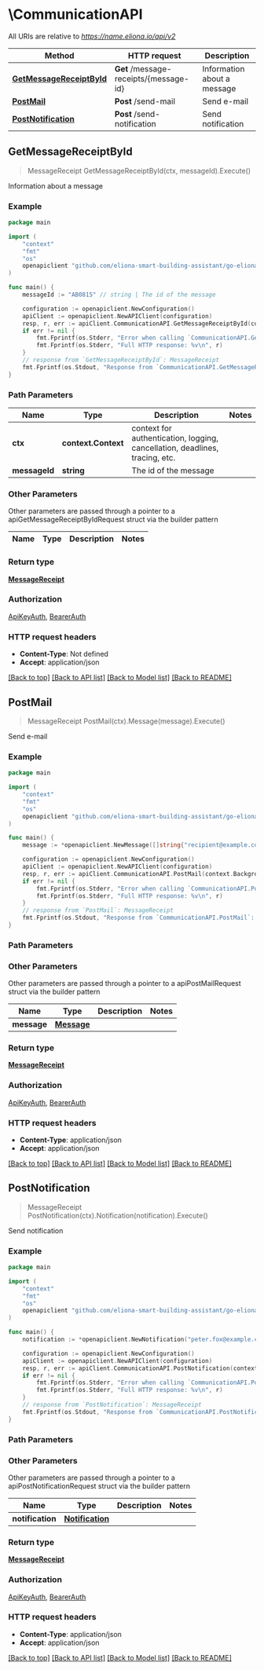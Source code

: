 # \CommunicationAPI

All URIs are relative to *https://name.eliona.io/api/v2*

Method | HTTP request | Description
------------- | ------------- | -------------
[**GetMessageReceiptById**](CommunicationAPI.md#GetMessageReceiptById) | **Get** /message-receipts/{message-id} | Information about a message
[**PostMail**](CommunicationAPI.md#PostMail) | **Post** /send-mail | Send e-mail
[**PostNotification**](CommunicationAPI.md#PostNotification) | **Post** /send-notification | Send notification



## GetMessageReceiptById

> MessageReceipt GetMessageReceiptById(ctx, messageId).Execute()

Information about a message



### Example

```go
package main

import (
	"context"
	"fmt"
	"os"
	openapiclient "github.com/eliona-smart-building-assistant/go-eliona-api-client/v2"
)

func main() {
	messageId := "AB0815" // string | The id of the message

	configuration := openapiclient.NewConfiguration()
	apiClient := openapiclient.NewAPIClient(configuration)
	resp, r, err := apiClient.CommunicationAPI.GetMessageReceiptById(context.Background(), messageId).Execute()
	if err != nil {
		fmt.Fprintf(os.Stderr, "Error when calling `CommunicationAPI.GetMessageReceiptById``: %v\n", err)
		fmt.Fprintf(os.Stderr, "Full HTTP response: %v\n", r)
	}
	// response from `GetMessageReceiptById`: MessageReceipt
	fmt.Fprintf(os.Stdout, "Response from `CommunicationAPI.GetMessageReceiptById`: %v\n", resp)
}
```

### Path Parameters


Name | Type | Description  | Notes
------------- | ------------- | ------------- | -------------
**ctx** | **context.Context** | context for authentication, logging, cancellation, deadlines, tracing, etc.
**messageId** | **string** | The id of the message | 

### Other Parameters

Other parameters are passed through a pointer to a apiGetMessageReceiptByIdRequest struct via the builder pattern


Name | Type | Description  | Notes
------------- | ------------- | ------------- | -------------


### Return type

[**MessageReceipt**](MessageReceipt.md)

### Authorization

[ApiKeyAuth](../README.md#ApiKeyAuth), [BearerAuth](../README.md#BearerAuth)

### HTTP request headers

- **Content-Type**: Not defined
- **Accept**: application/json

[[Back to top]](#) [[Back to API list]](../README.md#documentation-for-api-endpoints)
[[Back to Model list]](../README.md#documentation-for-models)
[[Back to README]](../README.md)


## PostMail

> MessageReceipt PostMail(ctx).Message(message).Execute()

Send e-mail



### Example

```go
package main

import (
	"context"
	"fmt"
	"os"
	openapiclient "github.com/eliona-smart-building-assistant/go-eliona-api-client/v2"
)

func main() {
	message := *openapiclient.NewMessage([]string{"recipient@example.com"}, "<h1>Example</h1>") // Message | 

	configuration := openapiclient.NewConfiguration()
	apiClient := openapiclient.NewAPIClient(configuration)
	resp, r, err := apiClient.CommunicationAPI.PostMail(context.Background()).Message(message).Execute()
	if err != nil {
		fmt.Fprintf(os.Stderr, "Error when calling `CommunicationAPI.PostMail``: %v\n", err)
		fmt.Fprintf(os.Stderr, "Full HTTP response: %v\n", r)
	}
	// response from `PostMail`: MessageReceipt
	fmt.Fprintf(os.Stdout, "Response from `CommunicationAPI.PostMail`: %v\n", resp)
}
```

### Path Parameters



### Other Parameters

Other parameters are passed through a pointer to a apiPostMailRequest struct via the builder pattern


Name | Type | Description  | Notes
------------- | ------------- | ------------- | -------------
 **message** | [**Message**](Message.md) |  | 

### Return type

[**MessageReceipt**](MessageReceipt.md)

### Authorization

[ApiKeyAuth](../README.md#ApiKeyAuth), [BearerAuth](../README.md#BearerAuth)

### HTTP request headers

- **Content-Type**: application/json
- **Accept**: application/json

[[Back to top]](#) [[Back to API list]](../README.md#documentation-for-api-endpoints)
[[Back to Model list]](../README.md#documentation-for-models)
[[Back to README]](../README.md)


## PostNotification

> MessageReceipt PostNotification(ctx).Notification(notification).Execute()

Send notification



### Example

```go
package main

import (
	"context"
	"fmt"
	"os"
	openapiclient "github.com/eliona-smart-building-assistant/go-eliona-api-client/v2"
)

func main() {
	notification := *openapiclient.NewNotification("peter.fox@example.com", "TODO") // Notification | 

	configuration := openapiclient.NewConfiguration()
	apiClient := openapiclient.NewAPIClient(configuration)
	resp, r, err := apiClient.CommunicationAPI.PostNotification(context.Background()).Notification(notification).Execute()
	if err != nil {
		fmt.Fprintf(os.Stderr, "Error when calling `CommunicationAPI.PostNotification``: %v\n", err)
		fmt.Fprintf(os.Stderr, "Full HTTP response: %v\n", r)
	}
	// response from `PostNotification`: MessageReceipt
	fmt.Fprintf(os.Stdout, "Response from `CommunicationAPI.PostNotification`: %v\n", resp)
}
```

### Path Parameters



### Other Parameters

Other parameters are passed through a pointer to a apiPostNotificationRequest struct via the builder pattern


Name | Type | Description  | Notes
------------- | ------------- | ------------- | -------------
 **notification** | [**Notification**](Notification.md) |  | 

### Return type

[**MessageReceipt**](MessageReceipt.md)

### Authorization

[ApiKeyAuth](../README.md#ApiKeyAuth), [BearerAuth](../README.md#BearerAuth)

### HTTP request headers

- **Content-Type**: application/json
- **Accept**: application/json

[[Back to top]](#) [[Back to API list]](../README.md#documentation-for-api-endpoints)
[[Back to Model list]](../README.md#documentation-for-models)
[[Back to README]](../README.md)

